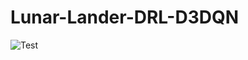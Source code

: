# Lunar-Lander-DRL-D3DQN

![Test](https://github.com/EnriqManComp/Lunar-Lander-DRL-D3DQN/blob/master/show_landing.gif)
